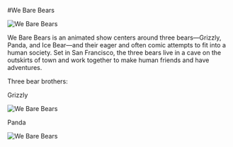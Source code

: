 #We Bare Bears

![We Bare Bears](https://images.gmanews.tv/webpics/2020/08/stack_2020_08_22_11_37_09.jpg)

We Bare Bears is an animated show centers around three bears—Grizzly, Panda, and Ice Bear—and their eager and often comic attempts to fit into a human society. Set in San Francisco, the three bears live in a cave on the outskirts of town and work together to make human friends and have adventures.

Three bear brothers:

Grizzly

![We Bare Bears](https://encrypted-tbn0.gstatic.com/images?q=tbn:ANd9GcRDyXCUX7E1NN9AoAIq-ztgPI9S5RkbrS5bFg&usqp=CAU)

Panda

![We Bare Bears](https://www.google.com/url?sa=i&url=https%3A%2F%2Fwww.grupobsg.com.br%2Fpanda-bear-we-bare-bears-wiki-fandom-oo-LwYRbbuz&psig=AOvVaw1jrWjY-jUV9Y9urUh5RX_4&ust=1703222739660000&source=images&cd=vfe&opi=89978449&ved=0CBIQjRxqFwoTCOCbsqvln4MDFQAAAAAdAAAAABAv)


